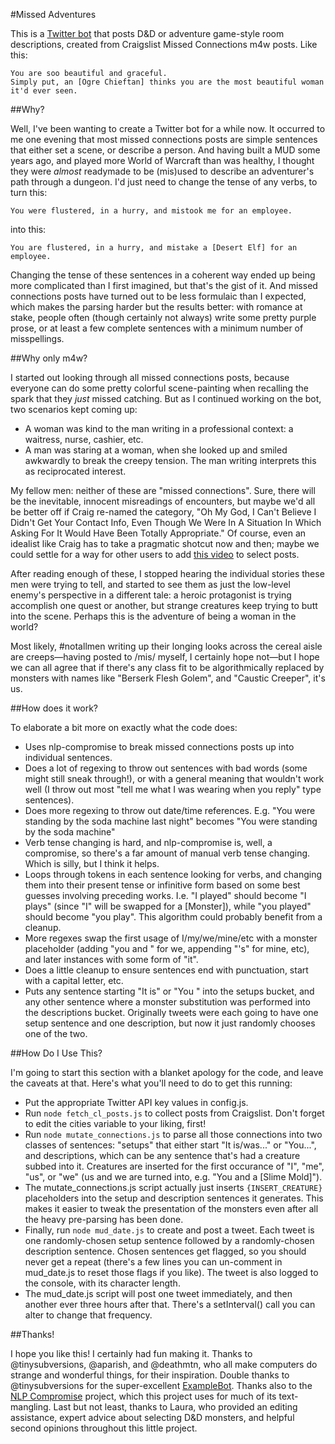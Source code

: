 #Missed Adventures

This is a [Twitter bot](https://twitter.com/MssdAdvntrs) that posts D&D or adventure game-style room descriptions, created from Craigslist Missed Connections m4w posts. Like this:

```
You are soo beautiful and graceful.
Simply put, an [Ogre Chieftan] thinks you are the most beautiful woman it'd ever seen.
```

##Why?

Well, I've been wanting to create a Twitter bot for a while now. It occurred to me one evening that most missed connections posts are simple sentences that either set a scene, or describe a person. And having built a MUD some years ago, and played more World of Warcraft than was healthy, I thought they were *almost* readymade to be (mis)used to describe an adventurer's path through a dungeon. I'd just need to change the tense of any verbs, to turn this:

```
You were flustered, in a hurry, and mistook me for an employee.
```

into this:

```
You are flustered, in a hurry, and mistake a [Desert Elf] for an employee.
```

Changing the tense of these sentences in a coherent way ended up being more complicated than I first imagined, but that's the gist of it. And missed connections posts have turned out to be less formulaic than I expected, which makes the parsing harder but the results better: with romance at stake, people often (though certainly not always) write some pretty purple prose, or at least a few complete sentences with a minimum number of misspellings.

##Why only m4w?

I started out looking through all missed connections posts, because everyone can do some pretty colorful scene-painting when recalling the spark that they *just* missed catching. But as I continued working on the bot, two scenarios kept coming up:

* A woman was kind to the man writing in a professional context: a waitress, nurse, cashier, etc.
* A man was staring at a woman, when she looked up and smiled awkwardly to break the creepy tension. The man writing interprets this as reciprocated interest.

My fellow men: neither of these are "missed connections". Sure, there will be the inevitable, innocent misreadings of encounters, but maybe we'd all be better off if Craig re-named the category, "Oh My God, I Can't Believe I Didn't Get Your Contact Info, Even Though We Were In A Situation In Which Asking For It Would Have Been Totally Appropriate." Of course, even an idealist like Craig has to take a pragmatic shotcut now and then; maybe we could settle for a way for other users to add [this video](https://www.youtube.com/watch?v=dXlCjmLzNp0) to select posts.

After reading enough of these, I stopped hearing the individual stories these men were trying to tell, and started to see them as just the low-level enemy's perspective in a different tale: a heroic protagonist is trying accomplish one quest or another, but strange creatures keep trying to butt into the scene. Perhaps this is the adventure of being a woman in the world?

Most likely, #notallmen writing up their longing looks across the cereal aisle are creeps—having posted to /mis/ myself, I certainly hope not—but I hope we can all agree that if there's any class fit to be algorithmically replaced by monsters with names like "Berserk Flesh Golem", and "Caustic Creeper", it's us.

##How does it work?

To elaborate a bit more on exactly what the code does:

* Uses nlp-compromise to break missed connections posts up into individual sentences.
* Does a lot of regexing to throw out sentences with bad words (some might still sneak through!), or with a general meaning that wouldn't work well (I throw out most "tell me what I was wearing when you reply" type sentences).
* Does more regexing to throw out date/time references. E.g. "You were standing by the soda machine last night" becomes "You were standing by the soda machine"
* Verb tense changing is hard, and nlp-compromise is, well, a compromise, so there's a far amount of manual verb tense changing. Which is silly, but I think it helps. 
* Loops through tokens in each sentence looking for verbs, and changing them into their present tense or infinitive form based on some best guesses involving preceding works. I.e. "I played" should become "I plays" (since "I" will be swapped for a [Monster]), while "you played" should become "you play". This algorithm could probably benefit from a cleanup.
* More regexes swap the first usage of I/my/we/mine/etc with a monster placeholder (adding "you and " for we, appending "'s" for mine, etc), and later instances with some form of "it".
* Does a little cleanup to ensure sentences end with punctuation, start with a capital letter, etc.
* Puts any sentence starting "It is" or "You " into the setups bucket, and any other sentence where a monster substitution was performed into the descriptions bucket. Originally tweets were each going to have one setup sentence and one description, but now it just randomly chooses one of the two.

##How Do I Use This?

I'm going to start this section with a blanket apology for the code, and leave the caveats at that. Here's what you'll need to do to get this running:

* Put the appropriate Twitter API key values in config.js.
* Run `node fetch_cl_posts.js` to collect posts from Craigslist. Don't forget to edit the cities variable to your liking, first!
* Run `node mutate_connections.js` to parse all those connections into two classes of sentences: "setups" that either start "It is/was..." or "You...", and descriptions, which can be any sentence that's had a creature subbed into it. Creatures are inserted for the first occurance of "I", "me", "us", or "we" (us and we are turned into, e.g. "You and a [Slime Mold]").
* The mutate_connections.js script actually just inserts `{INSERT_CREATURE}` placeholders into the setup and description sentences it generates. This makes it easier to tweak the presentation of the monsters even after all the heavy pre-parsing has been done.
* Finally, run `node mud_date.js` to create and post a tweet. Each tweet is one randomly-chosen setup sentence followed by a randomly-chosen description sentence. Chosen sentences get flagged, so you should never get a repeat (there's a few lines you can un-comment in mud_date.js to reset those flags if you like). The tweet is also logged to the console, with its character length.
* The mud_date.js script will post one tweet immediately, and then another ever three hours after that. There's a setInterval() call you can alter to change that frequency.

##Thanks!

I hope you like this! I certainly had fun making it. Thanks to @tinysubversions, @aparish, and @deathmtn, who all make computers do strange and wonderful things, for their inspiration. Double thanks to @tinysubversions for the super-excellent [ExampleBot](https://github.com/dariusk/examplebot/). Thanks also to the [NLP Compromise](https://github.com/spencermountain/nlp_compromise) project, which this project uses for much of its text-mangling. Last but not least, thanks to Laura, who provided an editing assistance, expert advice about selecting D&D monsters, and helpful second opinions throughout this little project.